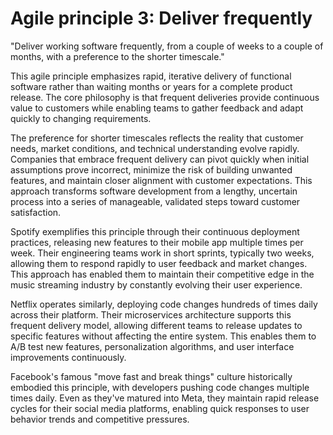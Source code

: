 # Agile principle 3: Deliver frequently

"Deliver working software frequently, from a couple of weeks to a couple of months, with a preference to the shorter timescale."

This agile principle emphasizes rapid, iterative delivery of functional software rather than waiting months or years for a complete product release. The core philosophy is that frequent deliveries provide continuous value to customers while enabling teams to gather feedback and adapt quickly to changing requirements.

The preference for shorter timescales reflects the reality that customer needs, market conditions, and technical understanding evolve rapidly. Companies that embrace frequent delivery can pivot quickly when initial assumptions prove incorrect, minimize the risk of building unwanted features, and maintain closer alignment with customer expectations. This approach transforms software development from a lengthy, uncertain process into a series of manageable, validated steps toward customer satisfaction.

Spotify exemplifies this principle through their continuous deployment practices, releasing new features to their mobile app multiple times per week. Their engineering teams work in short sprints, typically two weeks, allowing them to respond rapidly to user feedback and market changes. This approach has enabled them to maintain their competitive edge in the music streaming industry by constantly evolving their user experience.

Netflix operates similarly, deploying code changes hundreds of times daily across their platform. Their microservices architecture supports this frequent delivery model, allowing different teams to release updates to specific features without affecting the entire system. This enables them to A/B test new features, personalization algorithms, and user interface improvements continuously.

Facebook's famous "move fast and break things" culture historically embodied this principle, with developers pushing code changes multiple times daily. Even as they've matured into Meta, they maintain rapid release cycles for their social media platforms, enabling quick responses to user behavior trends and competitive pressures.
